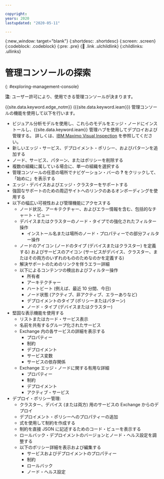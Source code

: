 ```yaml
---

copyright:
years: 2020
lastupdated: "2020-05-11"

---
```


{:new_window: target="blank"}
{:shortdesc: .shortdesc}
{:screen: .screen}
{:codeblock: .codeblock}
{:pre: .pre}
{:child: .link .ulchildlink}
{:childlinks: .ullinks}

# 管理コンソールの探索
{: #exploring-management-console}

**注**: ユーザー許可により、使用できる管理コンソールが決まります。

{{site.data.keyword.edge_notm}} ({{site.data.keyword.ieam}}) 管理コンソールの機能を使用して以下を行います。

* ビジュアル分析モデルを使用し、これらのモデルをエッジ・ノードにインストールし、{{site.data.keyword.ieam}} 管理ハブを使用してデプロイおよび管理する。 詳しくは、[IBM Maximo Visual Inspection](https://www.ibm.com/support/knowledgecenter/SSRU69_1.3.0/navigation/welcome.html) を参照してください。
* 新しいエッジ・サービス、デプロイメント・ポリシー、およびパターンを追加する
* ノード、サービス、パターン、またはポリシーを削除する
* 複数の組織に属している場合に、単一の組織を選択する
* 管理コンソールの任意の場所でナビゲーション・バーの **?** をクリックして、「始めに」を表示する
* エッジ・デバイスおよびエッジ・クラスターをサポートする
* 強固なサポートのための周辺サイトへのリンクのあるオンボーディングを使用する
* 以下の幅広い可視性および管理機能にアクセスする
  * ノード状況、アーキテクチャー、およびエラー情報を含む、包括的なチャート・ビュー
  * デバイスまたはクラスターのノード・タイプでの強化されたフィルター操作
    * インストール名または場所のノード・プロパティーでの部分フィルター操作
  * ノードのアイコン (ノードのタイプ (デバイスまたはクラスター) を定義する) およびサービスのアイコン (サービスがデバイス、クラスター、またはその両方のいずれのもののためなのかを定義する)
  * 解決サポートのためのリンクを伴うエラー詳細
  * 以下によるコンテンツの検出およびフィルター操作
    * 所有者
    * アーキテクチャー 
    * ハートビート (例えば、最近 10 分間、今日)
    * ノード状態 (アクティブ、非アクティブ、エラーありなど)
    * デプロイメントのタイプ (ポリシーまたはパターン)
    * ノード・タイプ (デバイスまたはクラスター)
* 堅固な表示機能を使用する
  * リストまたはカード・サービス表示
  * 名前を共有するグループ化されたサービス
  * Exchange 内の各サービスの詳細を表示する
    * プロパティー
    * 制約
    * デプロイメント
    * サービス変数
    * サービスの依存関係
  * Exchange エッジ・ノードに関する有用な詳細
    * プロパティー
    * 制約 
    * デプロイメント
    * アクティブ・サービス  
* デプロイ・ポリシー管理:
  * クラスター、デバイス (または両方) 用のサービスの Exchange からのデプロイ
  * デプロイメント・ポリシーへのプロパティーの追加
  * 式を使用して制約を作成する 
  * 制約を直接 JSON に記述するためのコード・ビューを表示する
  * ロールバック・デプロイメントのバージョンとノード・ヘルス設定を調整する
  * 以下のポリシー詳細を表示および編集する
    * サービスおよびデプロイメントのプロパティー
    * 制約
    * ロールバック
    * ノード・ヘルス設定
